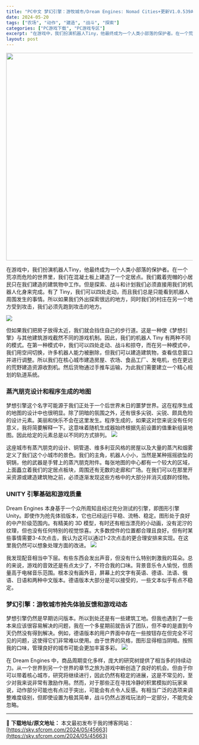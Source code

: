 ```yaml
---
title: "PC中文 梦幻引擎：游牧城市/Dream Engines: Nomad Cities+更新V1.0.539A 564M"
date: 2024-05-20
tags: ["农场", "动作", "建造", "战斗", "探索"]
categories: ["PC游戏下载", "PC游戏专区"]
excerpt: "在游戏中，我们扮演机器人Tiny，他最终成为一个人类小部落的保护者。在一个荒凉而危险的世界里，我们在混凝土板上建造了一个定居点。我们戴着兜帽的小居民只在我们建造的建筑物中工作。但是探索、战斗和计划我们必须直接用我们的机器人化身来完成。有了 Tiny，我们可以四处走动，而且我们总是只能看到机器人周围发&hellip;"
layout: post
---
```


<img class="aligncenter size-full wp-image-45664" src="https://sky.sfcrom.com/wp-content/uploads/2024/05/2024052001312625.webp" alt="" width="1200" height="561" />

在游戏中，我们扮演机器人Tiny，他最终成为一个人类小部落的保护者。在一个荒凉而危险的世界里，我们在混凝土板上建造了一个定居点。我们戴着兜帽的小居民只在我们建造的建筑物中工作。但是探索、战斗和计划我们必须直接用我们的机器人化身来完成。有了 Tiny，我们可以四处走动，而且我们总是只能看到机器人周围发生的事情。所以如果我们外出探索很远的地方，同时我们的村庄在另一个地方受到攻击，我们必须先跑到攻击的地方。

<img src="https://sky.sfcrom.com/wp-content/uploads/2024/05/20240520093428-efe89.jpeg" />

<span>但如果我们把房子放得太近，我们就会挡住自己的步行道。这是一种使《梦想引擎》与其他建筑游戏截然不同的游戏机制。因此，我们的机器人 Tiny 有两种不同的模式。在第一种模式中，我们可以四处走动、战斗和掠夺，而在另一种模式中，我们用空间切换，许多机器人能力被删除，但我们可以建造建筑物，查看信息窗口并进行调整。所以我们在核心城市建造房屋、农场、食品工厂、发电机，也在更远的荒野建造资源收割机。然后货物通过手推车运输，为此我们需要建立一个精心规划的轨道系统。</span>
<h3><span>蒸汽朋克设计和程序生成的地图</span></h3>
<span>梦想引擎这个名字可能源于我们正处于一个后世界末日的噩梦世界。这在程序生成的地图的设计中也很明显。除了阴暗的氛围之外，还有很多尖锐、尖锐、颇具危险的设计元素。美丽和快乐不会在这里发生。程序生成的，如果这对您来说没有任何意义，我将简要解释一下。这意味着随机生成器始终根据先前设置的值重新组装地图。因此给定的元素总是以不同的方式排列。</span>

<img src="https://sky.sfcrom.com/wp-content/uploads/2024/05/20240520093429-b0978.jpeg" />

<span>这座城市有蒸汽朋克的设计、铜管道、维多利亚风格的房屋以及大量的蒸汽和烟雾定义了我们这个小城市的景色。我们的主角，机器人小小，当然是某种摇摇欲坠的铜锅，他的武器是手臂上的蒸汽朋克附件。每张地图的中心都有一个较大的区域，上面矗立着我们的定居点板块，周围还有无数的走廊和广场。在我们可以在那里开采资源或建造建筑物之前，必须逐渐发现这些方格中的大部分并消灭成群的怪物。</span>
<h3><span>UNITY 引擎基础和游戏质量</span></h3>
<span>Dream Engines 本身基于一个众所周知且经过充分测试的引擎，即图形引擎 Unity。即使作为抢先体验版本，它也已经运行平稳、流畅、稳定。图形处于良好的中产阶级范围内。有精美的 3D 模型，有时还有相当漂亮的小动画，没有泥泞的纹理，但也没有任何特别的视觉惊喜。大多数控件的位置都合理且良好。但有时某些事情需要3-4次点击，我认为这可以通过1-2次点击的更合理安排来实现。在这里我仍然可以想象处理方面的改进。</span>

<img src="https://sky.sfcrom.com/wp-content/uploads/2024/05/20240520093429-78a1a.jpeg" />

<span>我发现配音相当中下层。有些东西会发出声音，但没有什么特别刺激我的耳朵。总的来说，游戏的音效还是有点太少了，不符合我的口味。背景音乐令人愉悦，但质量高于电梯音乐范围。根本没有画外音，屏幕上的文字有英语、德语、法语、俄语、日语和两种中文版本。德语版本大部分是可以接受的，一些文本似乎有点不稳定。</span>
<h3><span>梦幻引擎：游牧城市抢先体验反馈和游戏动态</span></h3>
<span>梦想引擎仍然是早期访问版本。所以到处还是有一些建筑工地。但我也遇到了一些本来应该很容易解决的问题，我在一个多星期前就告诉了团队，但不幸的是直到今天仍然没有得到解决。例如，德语版本的用户界面中存在一些按钮存在但完全不可见的问题，这使得它们非常难以使用。由于世界的风格，图形显得相当阴暗。按照我的口味，管理良好的城市可能会更加丰富多彩。</span>

<img src="https://sky.sfcrom.com/wp-content/uploads/2024/05/20240520093430-b793e.jpeg" />

在 Dream Engines 中，商品周期变化多样，庞大的研究树提供了相当多的持续动力。从一个世界到另一个世界的章节之旅为游戏中断创造了良好的机会。但由于你可以带着核心城市，研究将继续进行，因此仍然有稳定的进展，这是不常见的，至少对我来说非常有激励作用。然而，对于那些正在寻找冷静的积累模拟的玩家来说，动作部分可能也有点过于突出，可能会有点令人反感。有相当广泛的选项来调整难度级别，但即使设置为极其简单，战斗仍然占游戏玩法的一定部分，不能完全忽略。

---
📖 **下载地址/原文地址：** 本文最初发布于我的博客网站：[https://sky.sfcrom.com/2024/05/45663](https://sky.sfcrom.com/2024/05/45663)
